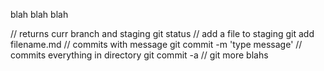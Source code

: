 blah blah blah

// returns curr branch and staging
git status
// add a file to staging
git add filename.md
// commits with message
git commit -m 'type message'
// commits everything in directory
git commit -a
// 
git 
more blahs

